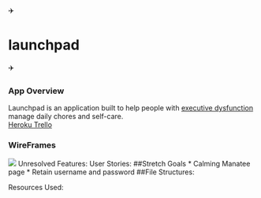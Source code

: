 :airplane: <h1>launchpad</h1> :airplane:

<h3>App Overview</h3>
Launchpad is an application built to help people with <a href="https://www.headway.org.uk/about-brain-injury/individuals/effects-of-brain-injury/executive-dysfunction/">executive dysfunction </a> manage daily chores and self-care.
<br />
<a href="https://thawing-earth-33940.herokuapp.com/"> Heroku </a>
<a href="https://trello.com/b/63BlA4RV/wdi-unit-3-project-launchpad"> Trello </a>

<h3> WireFrames </h3>
<img src="http://i64.tinypic.com/2wns5co.jpg" />
Unresolved Features:
User Stories:
##Stretch Goals
  * Calming Manatee page
  * Retain username and password
##File Structures:

Resources Used:
